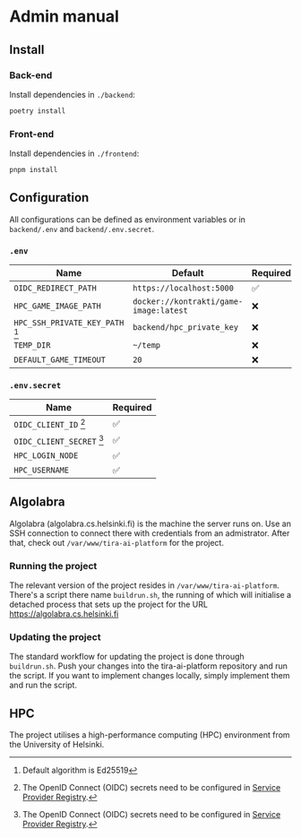 # Admin manual

## Install

### Back-end

Install dependencies in `./backend`:

```sh
poetry install
```

### Front-end

Install dependencies in `./frontend`:

```sh
pnpm install
```

## Configuration

All configurations can be defined as environment variables or in `backend/.env` and `backend/.env.secret`.

### `.env`

| Name                                          | Default                                 | Required |
|-----------------------------------------------|-----------------------------------------|----------|
| `OIDC_REDIRECT_PATH`                          | `https://localhost:5000`                | ✅        |
| `HPC_GAME_IMAGE_PATH`                         | `docker://kontrakti/game-image:latest`  | ❌        |
| `HPC_SSH_PRIVATE_KEY_PATH` [^hpc_private_key] | `backend/hpc_private_key`               | ❌        |
| `TEMP_DIR`                                    | `~/temp`                                | ❌        |
| `DEFAULT_GAME_TIMEOUT`                       | `20`                                     | ❌        |

### `.env.secret`

| Name                                     | Required |
|------------------------------------------|----------|
| `OIDC_CLIENT_ID` [^oidc_sp_registry]     | ✅        |
| `OIDC_CLIENT_SECRET` [^oidc_sp_registry] | ✅        |
| `HPC_LOGIN_NODE`                         | ✅        |
| `HPC_USERNAME`                           | ✅        |

[^oidc_sp_registry]: The OpenID Connect (OIDC) secrets need to be configured in [Service Provider Registry](https://sp-registry.it.helsinki.fi/).
[^hpc_private_key]: Default algorithm is Ed25519

## Algolabra
Algolabra (algolabra.cs.helsinki.fi) is the machine the server runs on. Use an SSH connection to connect there with credentials from an admistrator. After that, check out `/var/www/tira-ai-platform` for the project.

### Running the project
The relevant version of the project resides in `/var/www/tira-ai-platform`. There's a script there name `buildrun.sh`, the running of which will initialise a detached process that sets up the project for the URL https://algolabra.cs.helsinki.fi

### Updating the project
The standard workflow for updating the project is done through `buildrun.sh`. Push your changes into the tira-ai-platform repository and run the script. If you want to implement changes locally, simply implement them and run the script. 

## HPC
The project utilises a high-performance computing (HPC) environment from the University of Helsinki. 